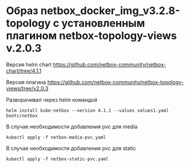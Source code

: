 # ****Образ netbox_docker_img_v3.2.8-topology c установленным плагином netbox-topology-views v.2.0.3**** #

Версия helm chart <https://github.com/netbox-community/netbox-chart/tree/4.1.1>

Версия плагина <https://github.com/netbox-community/netbox-topology-views/tree/v2.0.3>

Разворачивал через helm командой

```
helm install kube-netbox --version 4.1.1 --values values1.yaml bootc/netbox
```

В случае необходимости добавления pvc для media 

```
kubectl apply -f netbox-media-pvc.yaml
```

В случае необходимости добавления pvc для static

```
kubectl apply -f netbox-static-pvc.yaml
```
